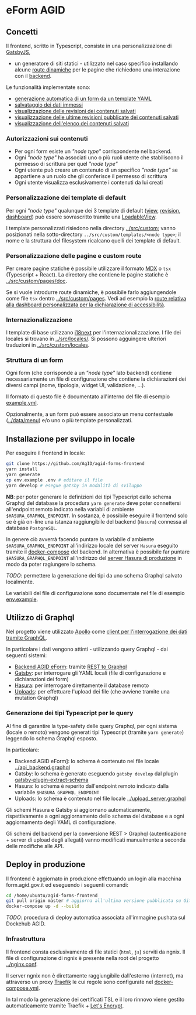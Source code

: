 # eForm AGID

## Concetti

Il frontend, scritto in Typescript, consiste in una personalizzazione di [GatsbyJS](https://www.gatsbyjs.org/),
- un generatore di siti statici - utilizzato nel caso specifico installando alcune [route dinamiche](https://www.gatsbyjs.org/docs/client-only-routes-and-user-authentication/) per le pagine che richiedono una interazione con il [backend](https://github.com/AgID/agid-forms-backend).

Le funzionalità implementate sono:

- [generazione automatica di un form da un template YAML](../src/templates/node/form-template.tsx)
- [salvataggio dei dati immessi](../src/templates/node/form-template.tsx)
- [visualizzazione delle revisioni dei contenuti salvati](../src/templates/node/revision-template.tsx)
- [visualizzazione delle ultime revisioni pubblicate dei contenuti salvati](../src/templates/node/views-template.tsx)
- [visualizzazione dell'elenco dei contenuti salvati](../src/templates/dashboard/dashboard-template.tsx)

### Autorizzazioni sui contenuti

- Per ogni form esiste un _"node type"_ corrispondente nel backend.
- Ogni _"node type"_ ha associati uno o più ruoli utente che stabiliscono il permesso di scrittura per quel _"node type"_
- Ogni utente può creare un contenuto di un specifico _"node type"_ se appartiene a un ruolo che gli conferisce il permesso di scrittura
- Ogni utente visualizza esclusivamente i contenuti da lui creati

### Personalizzazione dei template di default

Per ogni _"node type"_ qualunque dei 3 template di default ([view](../src/templates/node/views-template.tsx), [revision](../src/templates/node/revision-template.tsx), 
[dashboard](../src/templates/dashboard/dashboard-template.tsx)) può essere sovrascritto tramite una [LoadableView](../src/components/LoadableView.tsx).

I template personalizzati risiedono nella directory [../src/custom](./src/custom); vanno posizionati
nella sotto-directory `../src/custom/templates/<node type>`; il nome e la struttura del filesystem 
ricalcano quelli dei template di default.

### Personalizzazione delle pagine e custom route

Per creare pagine statiche è possibile utilizzare il formato [MDX](https://mdxjs.com/) o `tsx` (Typescript + React).
La directory che contiene le pagine statiche è [../src/custom/pages/doc](../src/custom/pages/doc).

Se si vuole introdurre route dinamiche, è possibile farlo aggiungendole come file `tsx` dentro
[../src/custom/pages](../src/custom/pages). Vedi ad esempio la [route relativa alla dashboard personalizzata per la dichiarazione di accessibilità](../src/custom/pages/dashboard/dichiarazione-accessibilita.tsx).

### Internazionalizzazione

I template di base utilizzano [i18next](https://www.i18next.com/) per l'internazionalizzazione.
I file dei locales si trovano in [../src/locales/<codice lingua>](../src/locales).
Si possono agguingere ulteriori traduzioni in [../src/custom/locales](../src/custom/locales).

### Struttura di un form

Ogni form (che corrisponde a un _"node type"_ lato backend)
contiene necessariamente un file di configurazione che contiene 
la dichiarazioni dei diversi campi (nome, tipologia, widget UI, validazione, ...).

Il formato di questo file è documentato all'interno del file di esempio
[example.yml](../data/form/example.yml).

Opzionalmente, a un form può essere associato un menu contestuale 
([../data/menu](../data/menu)) e/o uno o più template personalizzati.

## Installazione per sviluppo in locale

Per eseguire il frontend in locale:

```sh
git clone https://github.com/AgID/agid-forms-frontend
yarn install
yarn generate
cp env.example .env # editare il file
yarn develop # esegue gatsby in modalità di sviluppo
```

**NB**: per poter generare le definizioni dei tipi Typescript
dallo schema Graphql del database la procedura `yarn generate` 
deve poter connettersi all'endpoint remoto indicato nella variabli di ambiente
`$HASURA_GRAPHQL_ENDPOINT`. In sostanza, è possibile eseguire
il frontend solo se è già on-line una istanza raggiungibile del backend (`Hasura`)
connessa al database `PostgreSQL`. 

In genere ciò avverrà facendo puntare la variabile d'ambiente `$HASURA_GRAPHQL_ENDPOINT` all'indirizzo locale
del server `Hasura` eseguito tramite il [docker-compose](https://github.com/AgID/agid-forms-backend/blob/master/docker-compose.yml)
del backend. In alternativa è possibile far puntare `$HASURA_GRAPHQL_ENDPOINT` all'indirizzo del
[server Hasura di produzione](https://database.form.agid.gov.it/v1/graphql) in modo da poter ragiungere lo schema.

_TODO_: permettere la generazione dei tipi da uno schema Graphql salvato localmente.

Le variabili del file di configurazione sono documentate
nel file di esempio [env.example](../env.example).

## Utilizzo di Graphql

Nel progetto viene utilizzato [Apollo](https://www.apollographql.com/) 
come [client per l'interrogazione dei dati tramite GraphQL](../src/graphql/client.ts).

In particolare i dati vengono attinti - utilizzando query Graphql - dai seguenti sistemi:

- [Backend AGID eForm](../src/graphql/backend.ts): tramite [REST to Graphql](https://www.apollographql.com/docs/link/links/rest/)
- [Gatsby](../src/graphql/gatsby.ts): per interrogare gli YAML locali (file di configurazione e dichiarazioni dei form)
- [Hasura](../src/graphql/hasura.ts): per interrogare direttamente il database remoto
- [Uploads](../src/graphql/uploads.ts): per effettuare l'upload dei file (che avviene tramite una mutation Graphql)

### Generazione dei tipi Typescript per le query

Al fine di garantire la type-safety delle query Graphql, per ogni sistema (locale o remoto)
vengono generati tipi Typescript (tramite `yarn generate`) leggendo lo schema Graphql esposto.

In particolare:

- Backend AGID eForm]: lo schema è contenuto nel file locale [../api_backend.graphql](../api_backend.graphql)
- Gatsby: lo schema è generato eseguendo `gatsby develop` dal plugin [gatsby-plugin-extract-schema](https://www.gatsbyjs.org/packages/gatsby-plugin-extract-schema/)
- Hasura: lo schema è reperito dall'endpoint remoto indicato dalla variabile `$HASURA_GRAPHQL_ENDPOINT`
- Uploads: lo schema è contenuto nel file locale [../upload_server.graphql](../api_backend.graphql)

Gli schemi Hasura e Gatsby si aggiornano automaticamente, rispettivamente a ogni aggiornamento
dello schema del database e a ogni aggiornamento degli YAML di configurazione.

Gli schemi del backend per la conversione REST > Graphql (autenticazione + server di upload degli allegati)
vanno modificati manualmente a seconda delle modifiche alle API.

## Deploy in produzione

Il frontend è aggiornato in produzione effettuando un login alla macchina 
form.agid.gov.it ed eseguendo i seguenti comandi:

```sh
cd /home/ubuntu/agid-forms-frontend
git pull origin master # aggiorna all'ultima versione pubblicata su GitHub
docker-compose up -d --build
```

_TODO_: procedura di deploy automatica associata all'immagine pushata sul Dockehub AGID.

### Infrastruttura

Il frontend consta esclusivamente di file statici (`html`, `js`) serviti da ngnix.
Il file di configurazione di ngnix è presente nella root del progetto [../nginx.conf](nginx.conf).

Il server ngnix non è direttamente raggiungibile dall'esterno (internet), ma attraverso un proxy 
[Traefik](https://containo.us/traefik/) le cui regole sono configurate nel [docker-compose.yml](../docker-compose.yml).

In tal modo la generazione dei certificati TSL e il loro rinnovo viene gestito automaticamente
tramite Traefik + [Let's Encrypt](https://letsencrypt.org/).
